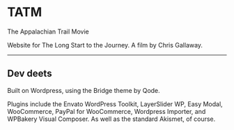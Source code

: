 # TATM
The Appalachian Trail Movie

Website for The Long Start to the Journey. A film by Chris Gallaway.

- - -

## Dev deets

Built on Wordpress, using the Bridge theme by Qode.

Plugins include the Envato WordPress Toolkit, LayerSlider WP, Easy Modal, WooCommerce, PayPal for WooCommerce, Wordpress Importer, and WPBakery Visual Composer. As well as the standard Akismet, of course.